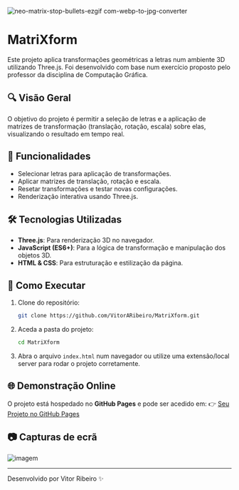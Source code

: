 ![neo-matrix-stop-bullets-ezgif com-webp-to-jpg-converter](https://github.com/user-attachments/assets/c424ecca-9e81-44e0-887f-22318fcc6867)

# MatriXform

Este projeto aplica transformações geométricas a letras num ambiente 3D utilizando Three.js. Foi desenvolvido com base num exercício proposto pelo professor da disciplina de Computação Gráfica.

## 🔍 Visão Geral
O objetivo do projeto é permitir a seleção de letras e a aplicação de matrizes de transformação (translação, rotação, escala) sobre elas, visualizando o resultado em tempo real.

## 🚀 Funcionalidades
- Selecionar letras para aplicação de transformações.
- Aplicar matrizes de translação, rotação e escala.
- Resetar transformações e testar novas configurações.
- Renderização interativa usando Three.js.

## 🛠️ Tecnologias Utilizadas
- **Three.js**: Para renderização 3D no navegador.
- **JavaScript (ES6+)**: Para a lógica de transformação e manipulação dos objetos 3D.
- **HTML & CSS**: Para estruturação e estilização da página.

## 📌 Como Executar
1. Clone do repositório:
   ```bash
   git clone https://github.com/VitorARibeiro/MatriXform.git
   ```
2. Aceda a pasta do projeto:
   ```bash
   cd MatriXform
   ```
3. Abra o arquivo `index.html` num navegador ou utilize uma extensão/local server para rodar o projeto corretamente.

## 🌐 Demonstração Online
O projeto está hospedado no **GitHub Pages** e pode ser acedido em:
👉 [Seu Projeto no GitHub Pages](https://VitorARibeiro.github.io/MatriXform/)

## 📷 Capturas de ecrã
![imagem](https://github.com/user-attachments/assets/986f0e37-c114-4bb6-85ad-1fa935e1fb57)

---

Desenvolvido por Vitor Ribeiro ✨

